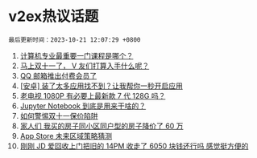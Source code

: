 # v2ex热议话题

`最后更新时间：2023-10-21 12:07:29 +0800`

1. [计算机专业最重要一门课程是哪个？](https://www.v2ex.com/t/983876)
1. [马上双十一了， V 友们打算入手什么呢？](https://www.v2ex.com/t/983857)
1. [QQ 邮箱推出付费会员了](https://www.v2ex.com/t/983860)
1. [[安卓] 装了太多应用找不到？让我帮你一秒开启应用](https://www.v2ex.com/t/983972)
1. [老电视 1080P 有必要上最新款 7 代 128G 吗？](https://www.v2ex.com/t/983846)
1. [Jupyter Notebook 到底是用来干啥的？](https://www.v2ex.com/t/983911)
1. [如何警惕双十一保价陷阱](https://www.v2ex.com/t/983767)
1. [家人们 我买的房子同小区同户型的房子降价了 60 万](https://www.v2ex.com/t/983903)
1. [App Store 未来区域策略猜测](https://www.v2ex.com/t/983772)
1. [刚刚 JD 爱回收上门把旧的 14PM 收走了 6050 块钱还行吗 感觉挺方便的](https://www.v2ex.com/t/983795)

